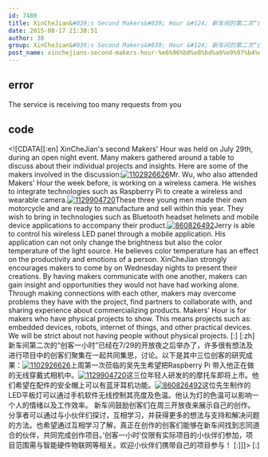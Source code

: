 ```yaml
---
id: 7480
title: XinCheJian&#039;s Second Makers&#039; Hour &#124; 新车间的第二次“创客一小时”
date: 2015-08-17 21:30:51
author: 38
group: XinCheJian&#039;s Second Makers&#039; Hour &#124; 新车间的第二次“创客一小时”
post_name: xinchejians-second-makers-hour-%e6%96%b0%e8%bd%a6%e9%97%b4%e7%9a%84%e7%ac%ac%e4%ba%8c%e6%ac%a1%e5%88%9b%e5%ae%a2%e4%b8%80%e5%b0%8f%e6%97%b6
---
```


## error
The service is receiving too many requests from you

## code
 <!\[CDATA\[\[:en\] XinCheJian's second Makers' Hour was held on July 29th, during an open night event. Many makers gathered around a table to discuss about their individual projects and insights. Here are some of the makers involved in the discussion:[![1102926626](http://xinchejian.com/wp-content/uploads/2015/07/1102926626-e1438241807697-224x300.jpg)](http://xinchejian.com/wp-content/uploads/2015/07/1102926626-e1438241807697.jpg)Mr. Wu, who also attended Makers' Hour the week before, is working on a wireless camera. He wishes to integrate technologies such as Raspberry Pi to create a wireless and wearable camera.[![1129904720](http://xinchejian.com/wp-content/uploads/2015/07/1129904720-e1438241957907-224x300.jpg)](http://xinchejian.com/wp-content/uploads/2015/07/1129904720-e1438241957907.jpg)These three young men made their own motorcycle and are ready to manufacture and sell within this year. They wish to bring in technologies such as Bluetooth headset helmets and mobile device applications to accompany their product.[![860826492](http://xinchejian.com/wp-content/uploads/2015/07/860826492-e1438241789975-224x300.jpg)](http://xinchejian.com/wp-content/uploads/2015/07/860826492-e1438241789975.jpg)Jerry is able to control his wireless LED panel through a mobile application. His application can not only change the brightness but also the color temperature of the light source. He believes color temperature has an effect on the productivity and emotions of a person. XinCheJian strongly encourages makers to come by on Wednesday nights to present their creations. By having makers communicate with one another, makers can gain insight and opportunities they would not have had working alone. Through making connections with each other, makers may overcome problems they have with the project, find partners to collaborate with, and sharing experience about commercializing products. Makers' Hour is for makers who have physical projects to show. This means projects such as: embedded devices, robots, internet of things, and other practical devices. We will be strict about not having people without physical projects. \[:\] \[:zh\] 新车间第二次的“创客一小时”已经在7/29的开放夜之后举办了，许多很有想法及进行项目中的创客们聚集在一起共同集思，讨论。以下是其中三位创客的研究成果：[![1102926626](http://xinchejian.com/wp-content/uploads/2015/07/1102926626-e1438241807697-224x300.jpg)](http://xinchejian.com/wp-content/uploads/2015/07/1102926626-e1438241807697.jpg)上周第一次莅临的吴先生希望把Raspberry Pi 带入他正在做的无线穿戴式相机中。[![1129904720](http://xinchejian.com/wp-content/uploads/2015/07/1129904720-e1438241957907-224x300.jpg)](http://xinchejian.com/wp-content/uploads/2015/07/1129904720-e1438241957907.jpg)这三位年轻人研发的的摩托车即将上市。他们希望在配件的安全帽上可以有蓝牙耳机功能。[![860826492](http://xinchejian.com/wp-content/uploads/2015/07/860826492-e1438241789975-224x300.jpg)](http://xinchejian.com/wp-content/uploads/2015/07/860826492-e1438241789975.jpg)这位先生制作的LED平板灯可以通过手机软件无线控制其亮度及色温。他认为灯的色温可以影响一个人的情绪以及工作效率。 新车间鼓励创客们在周三开放夜来展示自己的创作。分享者可以通过与小伙伴们探讨，互相学习，并获得更多的想法与支持和解决问题的方法。也希望通过互相学习了解，真正在创作的创客们能够在新车间找到志同道合的伙伴，共同完成创作项目。’创客一小时’仅限有实际项目的小伙伴们参加，项目范围需与智能硬件物联网等相关。欢迎小伙伴们携带自己的项目参与！ \[:\]\]\]> \[:\]

